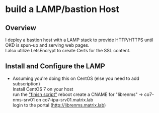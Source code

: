 # build a LAMP/bastion Host

## Overview
I deploy a bastion host with a LAMP stack to provide HTTP/HTTPS until OKD is spun-up and serving web pages.  
I also utilize LetsEncrypt to create Certs for the SSL content.


## Install and Configure the LAMP 
- Assuming you're doing this on CentOS (else you need to add subscription)  
Install CentOS 7 on your host  
run the ["finish script"](Build/finish_co7-nms-srv01.sh)
reboot
create a CNAME for "librenms" -> co7-nms-srv01 on co7-ipa-srv01.matrix.lab  
login to the portal (http://librenms.matrix.lab)  

 


